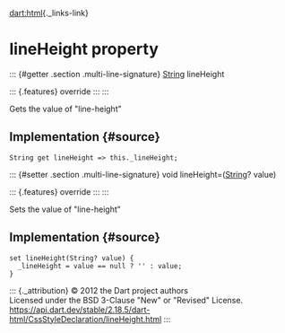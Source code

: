 [dart:html](../../dart-html/dart-html-library){._links-link}

lineHeight property
===================

::: {#getter .section .multi-line-signature}
[String](../../dart-core/string-class) lineHeight

::: {.features}
override
:::
:::

Gets the value of \"line-height\"

Implementation {#source}
--------------

``` {.language-dart data-language="dart"}
String get lineHeight => this._lineHeight;
```

::: {#setter .section .multi-line-signature}
void lineHeight=([String](../../dart-core/string-class)? value)

::: {.features}
override
:::
:::

Sets the value of \"line-height\"

Implementation {#source}
--------------

``` {.language-dart data-language="dart"}
set lineHeight(String? value) {
  _lineHeight = value == null ? '' : value;
}
```

::: {._attribution}
© 2012 the Dart project authors\
Licensed under the BSD 3-Clause \"New\" or \"Revised\" License.\
<https://api.dart.dev/stable/2.18.5/dart-html/CssStyleDeclaration/lineHeight.html>
:::
